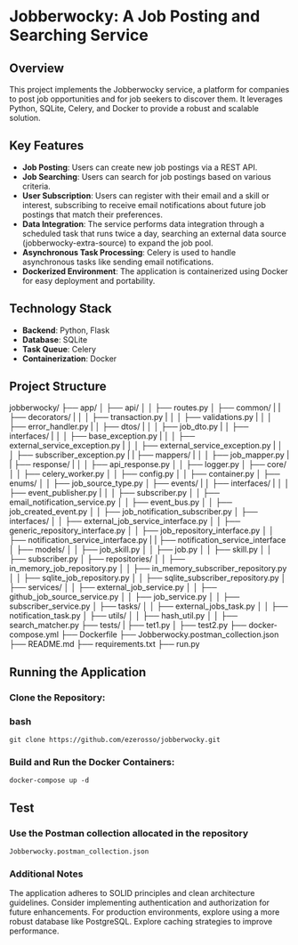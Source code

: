 # Jobberwocky: A Job Posting and Searching Service

## Overview

This project implements the Jobberwocky service, a platform for companies to post job opportunities and for job seekers to discover them. It leverages Python, SQLite, Celery, and Docker to provide a robust and scalable solution.

## Key Features

- **Job Posting**: Users can create new job postings via a REST API.
- **Job Searching**: Users can search for job postings based on various criteria.
- **User Subscription**: Users can register with their email and a skill or interest, subscribing to receive email notifications about future job postings that match their preferences.
- **Data Integration**: The service performs data integration through a scheduled task that runs twice a day, searching an external data source (jobberwocky-extra-source) to expand the job pool.
- **Asynchronous Task Processing**: Celery is used to handle asynchronous tasks like sending email notifications.
- **Dockerized Environment**: The application is containerized using Docker for easy deployment and portability.

## Technology Stack

- **Backend**: Python, Flask
- **Database**: SQLite
- **Task Queue**: Celery
- **Containerization**: Docker

## Project Structure

jobberwocky/
    ├── app/
    │   ├── api/
    │   │   ├── routes.py
    │   ├── common/
    |   |   ├── decorators/
    |   │   │   ├── transaction.py
    |   │   │   ├── validations.py
    |   │   │   ├── error_handler.py
    |   │   ├── dtos/
    |   │   │   ├── job_dto.py
    |   │   ├── interfaces/
    |   │   │   ├── base_exception.py
    |   │   │   ├── external_service_exception.py
    |   │   │   ├── external_service_exception.py
    |   │   │   ├── subscriber_exception.py
    |   |   ├── mappers/
    |   │   │   ├── job_mapper.py
    |   |   ├── response/
    |   │   │   ├── api_response.py
    │   │   ├── logger.py
    │   ├── core/
    │   │   ├── celery_worker.py
    │   │   ├── config.py
    │   │   ├── container.py
    │   ├── enums/
    │   │   ├── job_source_type.py
    │   ├── events/
    |   │   ├── interfaces/
    |   │   │   ├── event_publisher.py
    |   │   │   ├── subscriber.py
    │   │   ├── email_notification_service.py
    │   │   ├── event_bus.py
    │   │   ├── job_created_event.py
    │   │   ├── job_notification_subscriber.py
    │   ├── interfaces/
    │   │   ├── external_job_service_interface.py
    │   │   ├── generic_repository_interface.py
    │   │   ├── job_repository_interface.py
    │   │   ├── notification_service_interface.py
    |   |   ├── notification_service_interface
    │   ├── models/
    │   │   ├── job_skill.py
    │   │   ├── job.py
    │   │   ├── skill.py
    │   │   ├── subscriber.py
    │   ├── repositories/
    │   │   ├── in_memory_job_repository.py
    │   │   ├── in_memory_subscriber_repository.py
    │   │   ├── sqlite_job_repository.py
    │   │   ├── sqlite_subscriber_repository.py
    │   ├── services/
    │   │   ├── external_job_service.py
    │   │   ├── github_job_source_service.py
    │   │   ├── job_service.py
    │   │   ├── subscriber_service.py
    │   ├── tasks/
    │   │   ├── external_jobs_task.py
    │   │   ├── notification_task.py
    │   ├── utils/
    │   │   ├── hash_util.py
    │   │   ├── search_matcher.py
    ├── tests/
    |   ├── tet1.py
    │   ├── test2.py
    ├── docker-compose.yml
    ├── Dockerfile
    ├── Jobberwocky.postman_collection.json
    ├── README.md
    ├── requirements.txt
    ├── run.py

## Running the Application

### Clone the Repository:

### bash
    git clone https://github.com/ezerosso/jobberwocky.git

### Build and Run the Docker Containers:
    docker-compose up -d

## Test

### Use the Postman collection allocated in the repository
    Jobberwocky.postman_collection.json

### Additional Notes
The application adheres to SOLID principles and clean architecture guidelines.
Consider implementing authentication and authorization for future enhancements.
For production environments, explore using a more robust database like PostgreSQL.
Explore caching strategies to improve performance.